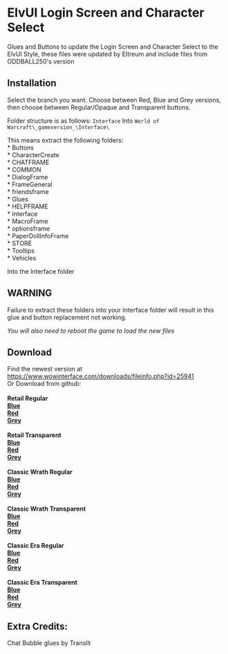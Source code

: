 # ElvUI Login Screen and Character Select

Glues and Buttons to update the Login Screen and Character Select to the ElvUI Style, these files were updated by Eltreum and include files from ODDBALL250's version

## Installation

Select the branch you want. Choose between Red, Blue and Grey versions, then choose between Regular/Opaque and Transparent buttons.

Folder structure is as follows: `Interface` Into `World of Warcraft\_gameversion_\Interface\`

This means extract the following folders:  
	* Buttons  
	* CharacterCreate  
	* CHATFRAME  
	* COMMON  
	* DialogFrame  
	* FrameGeneral  
	* friendsframe  
	* Glues  
	* HELPFRAME  
	* Interface  
	* MacroFrame  
	* optionsframe  
	* PaperDollInfoFrame  
	* STORE  
	* Tooltips  
	* Vehicles  
	
Into the Interface folder

## WARNING
Failure to extract these folders into your Interface folder will result in this glue and button replacement not working.

*You will also need to reboot the game to load the new files*

## Download

Find the newest version at https://www.wowinterface.com/downloads/fileinfo.php?id=25941
\
Or Download from github:  
\
**Retail Regular**\
**[Blue](https://github.com/eltreum0/elvuiloginandcharacterselect/archive/refs/heads/retail-blue-regular.zip)**  
**[Red](https://github.com/eltreum0/elvuiloginandcharacterselect/archive/refs/heads/retail-red-regular.zip)**  
**[Grey](https://github.com/eltreum0/elvuiloginandcharacterselect/archive/refs/heads/retail-grey-regular.zip)**  
\
**Retail Transparent**\
**[Blue](https://github.com/eltreum0/elvuiloginandcharacterselect/archive/refs/heads/retail-blue-transparent.zip)**  
**[Red](https://github.com/eltreum0/elvuiloginandcharacterselect/archive/refs/heads/retail-red-transparent.zip)**  
**[Grey](https://github.com/eltreum0/elvuiloginandcharacterselect/archive/refs/heads/retail-grey-transparent.zip)**  
\
**Classic Wrath Regular**\
**[Blue](https://github.com/eltreum0/elvuiloginandcharacterselect/archive/refs/heads/classic-blue-regular.zip)**  
**[Red](https://github.com/eltreum0/elvuiloginandcharacterselect/archive/refs/heads/classic-red-regular.zip)**  
**[Grey](https://github.com/eltreum0/elvuiloginandcharacterselect/archive/refs/heads/classic-grey-regular.zip)**  
\
**Classic Wrath Transparent**\
**[Blue](https://github.com/eltreum0/elvuiloginandcharacterselect/archive/refs/heads/classic-blue-transparent.zip)**  
**[Red](https://github.com/eltreum0/elvuiloginandcharacterselect/archive/refs/heads/classic-red-transparent.zip)**  
**[Grey](https://github.com/eltreum0/elvuiloginandcharacterselect/archive/refs/heads/classic-grey-transparent.zip)**  
\
**Classic Era Regular**\
**[Blue](https://github.com/eltreum0/elvuiloginandcharacterselect/archive/refs/heads/era-blue-regular.zip)**  
**[Red](https://github.com/eltreum0/elvuiloginandcharacterselect/archive/refs/heads/era-red-regular.zip)**  
**[Grey](https://github.com/eltreum0/elvuiloginandcharacterselect/archive/refs/heads/era-grey-regular.zip)**  
\
**Classic Era Transparent**\
**[Blue](https://github.com/eltreum0/elvuiloginandcharacterselect/archive/refs/heads/era-blue-transparent.zip)**  
**[Red](https://github.com/eltreum0/elvuiloginandcharacterselect/archive/refs/heads/era-red-transparent.zip)**  
**[Grey](https://github.com/eltreum0/elvuiloginandcharacterselect/archive/refs/heads/era-grey-transparent.zip)**  

## Extra Credits:
Chat Bubble glues by Translit
